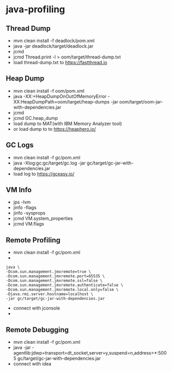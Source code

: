 # java-profiling

## Thread Dump
- mvn clean install -f deadlock/pom.xml
- java -jar deadlock/target/deadlock.jar
- jcmd
- jcmd <vmid> Thread.print -l > oom/target/thread-dump.txt
- load thread-dump.txt to https://fastthread.io

## Heap Dump
- mvn clean install -f oom/pom.xml
- java -XX:+HeapDumpOnOutOfMemoryError -XX:HeapDumpPath=oom/target/heap-dumps -jar oom/target/oom-jar-with-dependencies.jar
- jсmd
- jcmd <vmid> GC.heap_dump
- load dump to MAT(with IBM Memory Analyzer tool)
- or load dump to to https://heaphero.io/

## GC Logs
- mvn clean install -f gc/pom.xml
- java -Xlog:gc:gc/target/gc.log -jar gc/target/gc-jar-with-dependencies.jar
- load log to https://gceasy.io/

## VM Info
- jps -lvm
- jinfo -flags <vmid>
- jinfo -sysprops <vmid>
- jcmd <vmid> VM.system_properties
- jcmd <vmid> VM.flags

## Remote Profiling
- mvn clean install -f gc/pom.xml
-
```
java \
-Dcom.sun.management.jmxremote=true \
-Dcom.sun.management.jmxremote.port=65535 \
-Dcom.sun.management.jmxremote.ssl=false \
-Dcom.sun.management.jmxremote.authenticate=false \
-Dcom.sun.management.jmxremote.local.only=false \
-Djava.rmi.server.hostname=localhost \
-jar gc/target/gc-jar-with-dependencies.jar
  ```
- connect with jconsole
-
## Remote Debugging
- mvn clean install -f gc/pom.xml
- java -jar -agentlib:jdwp=transport=dt_socket,server=y,suspend=n,address=*:5005 gc/target/gc-jar-with-dependencies.jar
- connect with idea